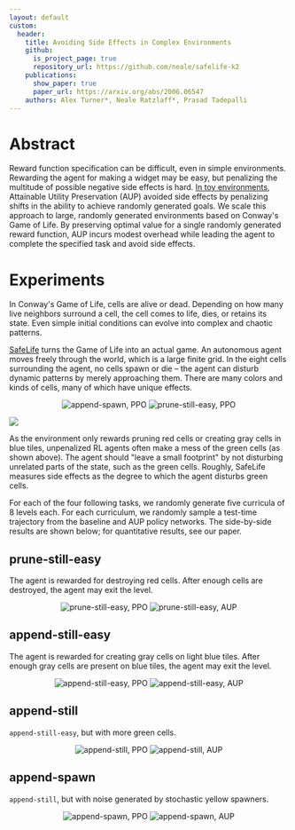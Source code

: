 ```yaml
---
layout: default
custom:
  header:
    title: Avoiding Side Effects in Complex Environments
    github:
      is_project_page: true
      repository_url: https://github.com/neale/safelife-k2
    publications:
      show_paper: true
      paper_url: https://arxiv.org/abs/2006.06547
    authors: Alex Turner*, Neale Ratzlaff*, Prasad Tadepalli
---
```


# Abstract

Reward function specification can be difficult, even in simple environments. Rewarding the agent for making a widget may be easy, but penalizing the multitude of possible negative side effects is hard. [In toy environments](https://arxiv.org/abs/1902.09725), Attainable Utility Preservation (AUP) avoided side effects by penalizing shifts in the ability to achieve randomly generated goals. We scale this approach to large, randomly generated environments based on Conway's Game of Life. By preserving optimal value for a single randomly generated reward function, AUP incurs modest overhead while leading the agent to complete the specified task and avoid side effects.

# Experiments

In Conway's Game of Life, cells are alive or dead. Depending on how many live neighbors surround a cell, the cell comes to life, dies, or retains its state. Even simple initial conditions can evolve into complex and chaotic patterns.

[SafeLife](https://www.partnershiponai.org/safelife/) turns the Game of Life into an actual game. An autonomous agent moves freely through the world, which is a large finite grid. In the eight cells surrounding the agent, no cells spawn or die – the agent can disturb dynamic patterns by merely approaching them. There are many colors and kinds of cells, many of which have unique effects.

<p align="center">
<img alt="append-spawn, PPO" src="https://raw.githubusercontent.com/avoiding-side-effects/avoiding-side-effects.github.io/master/assets/gifs/append-spawn_ppo-min.gif"/>
<img alt="prune-still-easy, PPO" src="https://raw.githubusercontent.com/avoiding-side-effects/avoiding-side-effects.github.io/master/assets/gifs/prune-still_ppo-min.gif"/>
</p>

![](https://raw.githubusercontent.com/avoiding-side-effects/avoiding-side-effects.github.io/master/assets/img/explanation-caption.png)

As the environment only rewards pruning red cells or creating gray cells in blue tiles, unpenalized RL agents often make a mess of the green cells (as shown above). The agent should "leave a small footprint" by not disturbing unrelated parts of the state, such as the green cells. Roughly, SafeLife measures side effects as the degree to which the agent disturbs green cells.

For each of the four following tasks, we randomly generate five curricula of 8 levels each. For each curriculum, we randomly sample a test-time trajectory from the baseline and AUP policy networks. The side-by-side results are shown below; for quantitative results, see our paper.

## prune-still-easy

The agent is rewarded for destroying red cells. After enough cells are destroyed, the agent may exit the level.

<p align="center">
<img alt="prune-still-easy, PPO" src="https://raw.githubusercontent.com/avoiding-side-effects/avoiding-side-effects.github.io/master/assets/gifs/prune-still_ppo-min.gif"/>
<img alt="prune-still-easy, AUP" src="https://raw.githubusercontent.com/avoiding-side-effects/avoiding-side-effects.github.io/master/assets/gifs/prune-still_aup-min.gif"/>
</p>

## append-still-easy

The agent is rewarded for creating gray cells on light blue tiles. After enough gray cells are present on blue tiles, the agent may exit the level.

<p align="center">
<img alt="append-still-easy, PPO" src="https://raw.githubusercontent.com/avoiding-side-effects/avoiding-side-effects.github.io/master/assets/gifs/append-still-easy_ppo-min.gif"/>
<img alt="append-still-easy, AUP" src="https://raw.githubusercontent.com/avoiding-side-effects/avoiding-side-effects.github.io/master/assets/gifs/append-still-easy_aup-min.gif"/>
</p>

## append-still

`append-still-easy`, but with more green cells.

<p align="center">
<img alt="append-still, PPO" src="https://raw.githubusercontent.com/avoiding-side-effects/avoiding-side-effects.github.io/master/assets/gifs/append-still_ppo-min.gif"/>
<img alt="append-still, AUP" src="https://raw.githubusercontent.com/avoiding-side-effects/avoiding-side-effects.github.io/master/assets/gifs/append-still_aup-min.gif"/>
</p>

## append-spawn

`append-still`, but with noise generated by stochastic yellow spawners.

<p align="center">
<img alt="append-spawn, PPO" src="https://raw.githubusercontent.com/avoiding-side-effects/avoiding-side-effects.github.io/master/assets/gifs/append-spawn_ppo-min.gif"/>
<img alt="append-spawn, AUP" src="https://raw.githubusercontent.com/avoiding-side-effects/avoiding-side-effects.github.io/master/assets/gifs/append-spawn_aup-min.gif"/>
</p>
